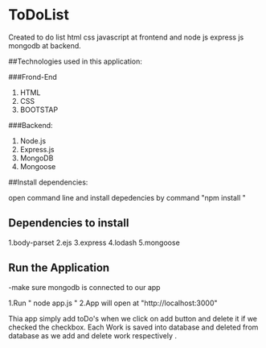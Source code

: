 # ToDoList
Created to do list html css javascript at frontend and node js express js mongodb at  backend.

##Technologies used in this application:

###Frond-End

1. HTML
2. CSS
3. BOOTSTAP

###Backend:

1. Node.js
2. Express.js
3. MongoDB
4. Mongoose

##Install dependencies:

open command line and install depedencies by command
"npm install <dependency name>"

## Dependencies to install

1.body-parset
2.ejs
3.express
4.lodash
5.mongoose

## Run the Application

-make sure mongodb is connected to our app
 
1.Run " node app.js "
2.App will open at "http://localhost:3000"


Thia app simply add toDo's when we click on add button and delete it if we checked the checkbox.
Each Work is saved into database and deleted from database as we add and delete work respectively .
